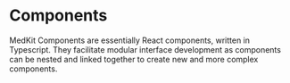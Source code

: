 # Components

MedKit Components are essentially React components, written in Typescript. They facilitate modular interface development as components can be nested and linked together to create new and more complex components. 

